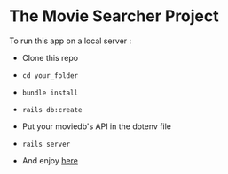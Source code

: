 # The Movie Searcher Project

To run this app on a local server :

* Clone this repo

* ```cd your_folder```

* ```bundle install```

* ```rails db:create```

* Put your moviedb's API in the dotenv file

* ```rails server```

* And enjoy [here](http://localhost:3000/)
